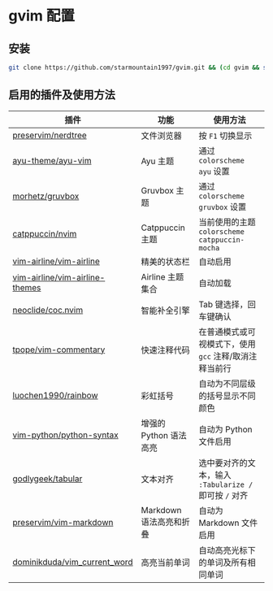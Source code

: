 # gvim 配置

## 安装

```bash
git clone https://github.com/starmountain1997/gvim.git && (cd gvim && sh install_gvim.sh) && rm -rf gvim
```

## 启用的插件及使用方法

| 插件 | 功能 | 使用方法 |
| --- | --- | --- |
| [preservim/nerdtree](https://github.com/preservim/nerdtree) | 文件浏览器 | 按 `F1` 切换显示 |
| [ayu-theme/ayu-vim](https://github.com/ayu-theme/ayu-vim) | Ayu 主题 | 通过 `colorscheme ayu` 设置 |
| [morhetz/gruvbox](https://github.com/morhetz/gruvbox) | Gruvbox 主题 | 通过 `colorscheme gruvbox` 设置 |
| [catppuccin/nvim](https://github.com/catppuccin/nvim) | Catppuccin 主题 | 当前使用的主题 `colorscheme catppuccin-mocha` |
| [vim-airline/vim-airline](https://github.com/vim-airline/vim-airline) | 精美的状态栏 | 自动启用 |
| [vim-airline/vim-airline-themes](https://github.com/vim-airline/vim-airline-themes) | Airline 主题集合 | 自动加载 |
| [neoclide/coc.nvim](https://github.com/neoclide/coc.nvim) | 智能补全引擎 | Tab 键选择，回车键确认 |
| [tpope/vim-commentary](https://github.com/tpope/vim-commentary) | 快速注释代码 | 在普通模式或可视模式下，使用 `gcc` 注释/取消注释当前行 |
| [luochen1990/rainbow](https://github.com/luochen1990/rainbow) | 彩虹括号 | 自动为不同层级的括号显示不同颜色 |
| [vim-python/python-syntax](https://github.com/vim-python/python-syntax) | 增强的 Python 语法高亮 | 自动为 Python 文件启用 |
| [godlygeek/tabular](https://github.com/godlygeek/tabular) | 文本对齐 | 选中要对齐的文本，输入 `:Tabularize /` 即可按 `/` 对齐 |
| [preservim/vim-markdown](https://github.com/preservim/vim-markdown) | Markdown 语法高亮和折叠 | 自动为 Markdown 文件启用 |
| [dominikduda/vim_current_word](https://github.com/dominikduda/vim_current_word) | 高亮当前单词 | 自动高亮光标下的单词及所有相同单词 |